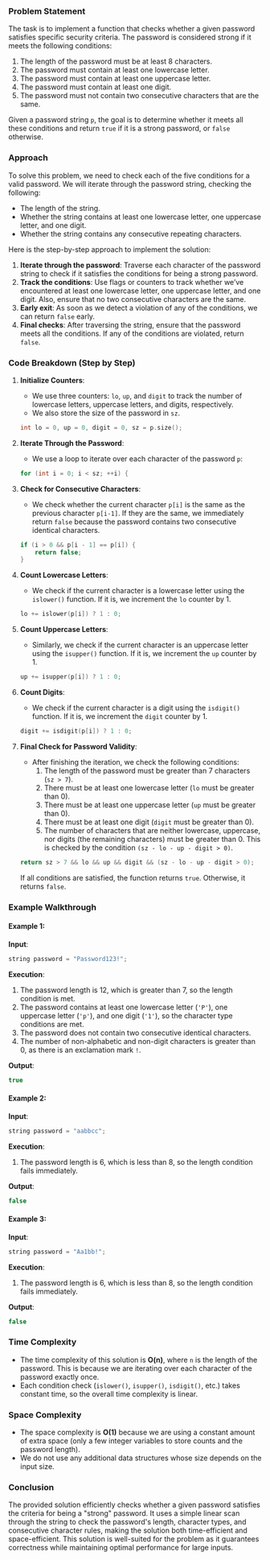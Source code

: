 ### Problem Statement

The task is to implement a function that checks whether a given password satisfies specific security criteria. The password is considered strong if it meets the following conditions:

1. The length of the password must be at least 8 characters.
2. The password must contain at least one lowercase letter.
3. The password must contain at least one uppercase letter.
4. The password must contain at least one digit.
5. The password must not contain two consecutive characters that are the same.

Given a password string `p`, the goal is to determine whether it meets all these conditions and return `true` if it is a strong password, or `false` otherwise.

### Approach

To solve this problem, we need to check each of the five conditions for a valid password. We will iterate through the password string, checking the following:

- The length of the string.
- Whether the string contains at least one lowercase letter, one uppercase letter, and one digit.
- Whether the string contains any consecutive repeating characters.

Here is the step-by-step approach to implement the solution:

1. **Iterate through the password**: Traverse each character of the password string to check if it satisfies the conditions for being a strong password.
2. **Track the conditions**: Use flags or counters to track whether we’ve encountered at least one lowercase letter, one uppercase letter, and one digit. Also, ensure that no two consecutive characters are the same.
3. **Early exit**: As soon as we detect a violation of any of the conditions, we can return `false` early.
4. **Final checks**: After traversing the string, ensure that the password meets all the conditions. If any of the conditions are violated, return `false`.

### Code Breakdown (Step by Step)

1. **Initialize Counters**:
   - We use three counters: `lo`, `up`, and `digit` to track the number of lowercase letters, uppercase letters, and digits, respectively.
   - We also store the size of the password in `sz`.

   ```cpp
   int lo = 0, up = 0, digit = 0, sz = p.size();
   ```

2. **Iterate Through the Password**:
   - We use a loop to iterate over each character of the password `p`:
   
   ```cpp
   for (int i = 0; i < sz; ++i) {
   ```

3. **Check for Consecutive Characters**:
   - We check whether the current character `p[i]` is the same as the previous character `p[i-1]`. If they are the same, we immediately return `false` because the password contains two consecutive identical characters.
   
   ```cpp
   if (i > 0 && p[i - 1] == p[i]) {
       return false;
   }
   ```

4. **Count Lowercase Letters**:
   - We check if the current character is a lowercase letter using the `islower()` function. If it is, we increment the `lo` counter by 1.

   ```cpp
   lo += islower(p[i]) ? 1 : 0;
   ```

5. **Count Uppercase Letters**:
   - Similarly, we check if the current character is an uppercase letter using the `isupper()` function. If it is, we increment the `up` counter by 1.

   ```cpp
   up += isupper(p[i]) ? 1 : 0;
   ```

6. **Count Digits**:
   - We check if the current character is a digit using the `isdigit()` function. If it is, we increment the `digit` counter by 1.

   ```cpp
   digit += isdigit(p[i]) ? 1 : 0;
   ```

7. **Final Check for Password Validity**:
   - After finishing the iteration, we check the following conditions:
     1. The length of the password must be greater than 7 characters (`sz > 7`).
     2. There must be at least one lowercase letter (`lo` must be greater than 0).
     3. There must be at least one uppercase letter (`up` must be greater than 0).
     4. There must be at least one digit (`digit` must be greater than 0).
     5. The number of characters that are neither lowercase, uppercase, nor digits (the remaining characters) must be greater than 0. This is checked by the condition `(sz - lo - up - digit > 0)`.
     
   ```cpp
   return sz > 7 && lo && up && digit && (sz - lo - up - digit > 0);
   ```

   If all conditions are satisfied, the function returns `true`. Otherwise, it returns `false`.

### Example Walkthrough

#### Example 1:
**Input**:
```cpp
string password = "Password123!";
```

**Execution**:
1. The password length is 12, which is greater than 7, so the length condition is met.
2. The password contains at least one lowercase letter (`'P'`), one uppercase letter (`'p'`), and one digit (`'1'`), so the character type conditions are met.
3. The password does not contain two consecutive identical characters.
4. The number of non-alphabetic and non-digit characters is greater than 0, as there is an exclamation mark `!`.

**Output**:
```cpp
true
```

#### Example 2:
**Input**:
```cpp
string password = "aabbcc";
```

**Execution**:
1. The password length is 6, which is less than 8, so the length condition fails immediately.

**Output**:
```cpp
false
```

#### Example 3:
**Input**:
```cpp
string password = "Aa1bb!";
```

**Execution**:
1. The password length is 6, which is less than 8, so the length condition fails immediately.

**Output**:
```cpp
false
```

### Time Complexity

- The time complexity of this solution is **O(n)**, where `n` is the length of the password. This is because we are iterating over each character of the password exactly once.
- Each condition check (`islower()`, `isupper()`, `isdigit()`, etc.) takes constant time, so the overall time complexity is linear.

### Space Complexity

- The space complexity is **O(1)** because we are using a constant amount of extra space (only a few integer variables to store counts and the password length).
- We do not use any additional data structures whose size depends on the input size.

### Conclusion

The provided solution efficiently checks whether a given password satisfies the criteria for being a "strong" password. It uses a simple linear scan through the string to check the password's length, character types, and consecutive character rules, making the solution both time-efficient and space-efficient. This solution is well-suited for the problem as it guarantees correctness while maintaining optimal performance for large inputs.